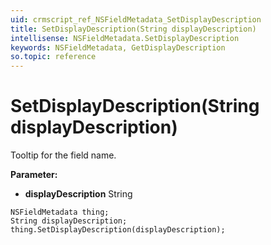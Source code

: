 ```yaml
---
uid: crmscript_ref_NSFieldMetadata_SetDisplayDescription
title: SetDisplayDescription(String displayDescription)
intellisense: NSFieldMetadata.SetDisplayDescription
keywords: NSFieldMetadata, GetDisplayDescription
so.topic: reference
---
```


# SetDisplayDescription(String displayDescription)

Tooltip for the field name.

**Parameter:** 
 - **displayDescription** String

```crmscript
NSFieldMetadata thing;
String displayDescription;
thing.SetDisplayDescription(displayDescription);
```


